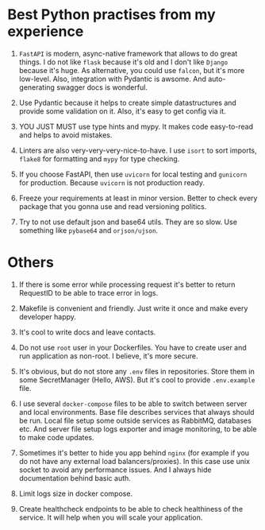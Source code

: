 # Best Python practises from my experience

1. `FastAPI` is modern, async-native framework that allows to do great things. I do not like `flask` because it's old and I
don't like `Django` because it's huge. As alternative, you could use `falcon`, but it's more low-level. Also, integration
with Pydantic is awsome. And auto-generating swagger docs is wonderful.

2. Use Pydantic because it helps to create simple datastructures and provide some validation on it. Also, it's easy to 
get config via it.

3. YOU JUST MUST use type hints and mypy. It makes code easy-to-read and helps to avoid mistakes.

4. Linters are also very-very-very-nice-to-have. I use `isort` to sort imports, `flake8` for formatting and `mypy` for 
type checking.

5. If you choose FastAPI, then use `uvicorn` for local testing and `gunicorn` for production. Because `uvicorn` is not
production ready.

6. Freeze your requirements at least in minor version. Better to check every package that you gonna use and read
versioning politics.

7. Try to not use default json and base64 utils. They are so slow. Use something like `pybase64` and `orjson/ujson`.

# Others

1. If there is some error while processing request it's better to return RequestID to be able to trace error in logs.

2. Makefile is convenient and friendly. Just write it once and make every developer happy.

3. It's cool to write docs and leave contacts.

4. Do not use `root` user in your Dockerfiles. You have to create user and run application as non-root. I believe, it's
more secure.

5. It's obvious, but do not store any `.env` files in repositories. Store them in some SecretManager (Hello, AWS). But
it's cool to provide `.env.example` file.

6. I use several `docker-compose` files to be able to switch between server and local environments. Base file describes
services that always should be run. Local file setup some outside services as RabbitMQ, databases etc. And server file
setup logs exporter and image monitoring, to be able to make code updates.

7. Sometimes it's better to hide you app behind `nginx` (for example if you do not have any external load 
balancers/proxies). In this case use unix socket to avoid any performance issues. And I always hide documentation behind 
basic auth.

8. Limit logs size in docker compose.

9. Create healthcheck endpoints to be able to check healthiness of the service. It will help when you will scale your
application.
